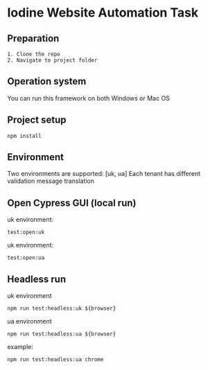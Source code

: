 # Iodine Website Automation Task

## Preparation
```
1. Clone the repo
2. Navigate to project folder
```

## Operation system
You can run this framework on both Windows or Mac OS

## Project setup
```
npm install
```

## Environment
Two environments are supported: [uk, ua]
Each tenant has different validation message translation

## Open Cypress GUI (local run)
uk environment:
```
test:open:uk
```

uk environment:
```
test:open:ua
```

## Headless run
uk environment
```
npm run test:headless:uk ${browser}
```

ua environment
```
npm run test:headless:ua ${browser}
```

example:
```
npm run test:headless:ua chrome
```

